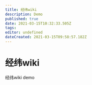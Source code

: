 ```yaml
---
title: 经纬wiki
description: Demo
published: true
date: 2021-03-15T10:32:33.505Z
tags: 
editor: undefined
dateCreated: 2021-03-15T09:58:57.182Z
---
```


# 经纬wiki
经纬wiki demo